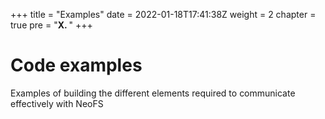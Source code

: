+++
title = "Examples"
date = 2022-01-18T17:41:38Z
weight = 2
chapter = true
pre = "<b>X. </b>"
+++

# Code examples

Examples of building the different elements required to communicate effectively with NeoFS
